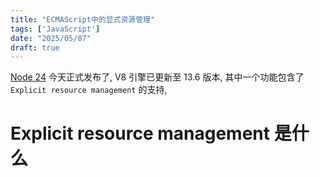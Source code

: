 ```yaml
---
title: "ECMAScript中的显式资源管理"
tags: ['JavaScript']
date: "2025/05/07"
draft: true
---
```


[Node 24](https://github.com/nodejs/node/releases/tag/v24.0.0) 今天正式发布了, V8 引擎已更新至 13.6 版本, 其中一个功能包含了`Explicit resource management` 的支持, 

# Explicit resource management 是什么
